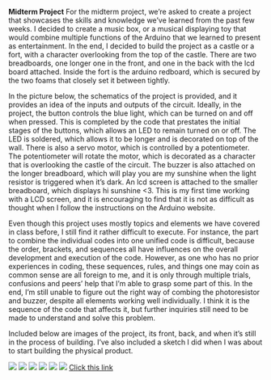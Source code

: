 **Midterm Project**
For the midterm project, we’re asked to create a project that showcases the skills and knowledge we’ve learned from the past few weeks. I decided to create a music box, or a musical displaying toy that would combine multiple functions of the Arduino that we learned to present as entertainment. In the end, I decided to build the project as a castle or a fort, with a character overlooking from the top of the castle. There are two breadboards, one longer one in the front, and one in the back with the lcd board attached. Inside the fort is the arduino redboard, which is secured by the two foams that closely set it between tightly. 

In the picture below, the schematics of the project is provided, and it provides an idea of the inputs and outputs of the circuit. Ideally, in the project, the button controls the blue light, which can be turned on and off when pressed. This is completed by the code that prestates the initial stages of the buttons, which allows an LED to remain turned on or off. The LED is soldered, which allows it to be longer and is decorated on top of the wall. There is also a servo motor, which is controlled by a potentiometer. The potentiometer will rotate the motor, which is decorated as a character that is overlooking the castle of the circuit. The buzzer is also attached on the longer breadboard, which will play you are my sunshine when the light resistor is triggered when it’s dark. An lcd screen is attached to the smaller breadboard, which displays hi sunshine <3. This is my first time working with a LCD screen, and it is encouraging to find that it is not as difficult as thought when I follow the instructions on the Arduino website. 

Even though this project uses mostly topics and elements we have covered in class before, I still find it rather difficult to execute. For instance, the part to combine the individual codes into one unified code is difficult, because the order, brackets, and sequences all have influences on the overall development and execution of the code. However, as one who has no prior experiences in coding, these sequences, rules, and things one may coin as common sense are all foreign to me, and it is only through multiple trials, confusions and peers’ help that I’m able to grasp some part of this. In the end, I’m still unable to figure out the right way of combing the photoresistor and buzzer, despite all elements working well individually. I think it is the sequence of the code that affects it, but further inquiries still need to be made to understand and solve this problem. 

Included below are images of the project, its front, back, and when it’s still in the process of building. I’ve also included a sketch I did when I was about to start building the physical product. 

![](IMG_7544.png)
![](IMG_7547.png)
![](IMG_7553.png)
![](IMG_7554.png)
![](IMG_7561.png)
![](IMG_7563.png)
[Click this link](https://youtu.be/LYy1XG7fXY4)
